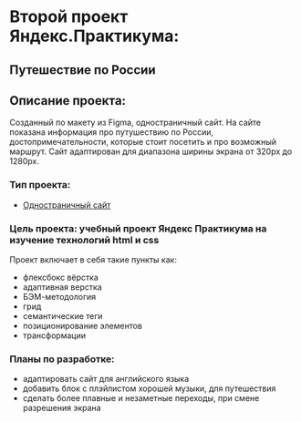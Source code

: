 # Второй проект Яндекс.Практикума: 
## Путешествие по России

## Описание проекта:
Созданный по макету из Figma, одностраничный сайт. 
На сайте показана информация про путушествию по России, достопримечательности, которые стоит посетить и про возможный маршрут. 
Сайт адаптирован для диапазона ширины экрана от 320px до 1280px.
### Тип проекта:
* [Одностраничный сайт](https://ancientsteal.github.io/Jandex-First-One-Paged/)

### Цель проекта: учебный проект Яндекс Практикума на изучение технологий html и css
Проект включает в себя такие пункты как:
* флексбокс вёрстка
* адаптивная верстка
* БЭМ-методология
* грид
* семантические теги
* позиционирование элементов
* трансформации

### Планы по разработке:
* адаптировать сайт для английского языка
* добавить блок с плэйлистом хорошей музыки, для путешествия
* сделать более плавные и незаметные переходы, при смене разрешения экрана